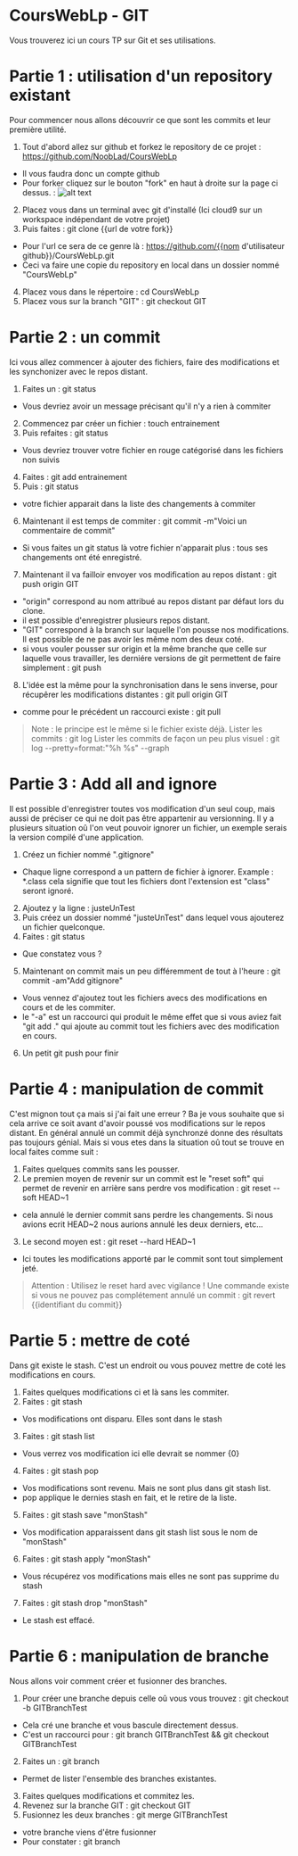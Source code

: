CoursWebLp - GIT
==========

Vous trouverez ici un cours TP sur Git et ses utilisations.

# Partie 1 : utilisation d'un repository existant

Pour commencer nous allons découvrir ce que sont les commits et leur première utilité.

1. Tout d'abord allez sur github et forkez le repository de ce projet : https://github.com/NoobLad/CoursWebLp
 - Il vous faudra donc un compte github
 - Pour forker cliquez sur le bouton "fork" en haut à droite sur la page ci dessus. : ![alt text](https://raw.github.com/NoobLad/CoursWebLp/IMAGES/GIT/fork_button.png "Fork")
2. Placez vous dans un terminal avec git d'installé (Ici cloud9 sur un workspace indépendant de votre projet)
3. Puis faites : git clone {{url de votre fork}}
 - Pour l'url ce sera de ce genre là : https://github.com/{{nom d'utilisateur github}}/CoursWebLp.git
 - Ceci va faire une copie du repository en local dans un dossier nommé "CoursWebLp"
4. Placez vous dans le répertoire : cd CoursWebLp
5. Placez vous sur la branch "GIT" : git checkout GIT

# Partie 2 : un commit

Ici vous allez commencer à ajouter des fichiers, faire des modifications et les synchonizer avec le repos distant.

1. Faites un : git status
 - Vous devriez avoir un message précisant qu'il n'y a rien à commiter
2. Commencez par créer un fichier : touch entrainement
3. Puis refaites : git status
 - Vous devriez trouver votre fichier en rouge catégorisé dans les fichiers non suivis
4. Faites : git add entrainement
5. Puis : git status
 - votre fichier apparait dans la liste des changements à commiter
6. Maintenant il est temps de commiter : git commit -m"Voici un commentaire de commit"
 - Si vous faites un git status là votre fichier n'apparait plus : tous ses changements ont été enregistré.
7. Maintenant il va failloir envoyer vos modification au repos distant : git push origin GIT
 - "origin" correspond au nom attribué au repos distant par défaut lors du clone.
 - il est possible d'enregistrer plusieurs repos distant.
 - "GIT" correspond à la branch sur laquelle l'on pousse nos modifications. Il est possible de ne pas avoir les même nom des deux coté.
 - si vous vouler pousser sur origin et la même branche que celle sur laquelle vous travailler, les derniére versions de git permettent de faire simplement : git push
8. L'idée est la même pour la synchronisation dans le sens inverse, pour récupêrer les modifications distantes : git pull origin GIT
 - comme pour le précédent un raccourci existe : git pull

> Note : le principe est le même si le fichier existe déjà.
> Lister les commits : git log
> Lister les commits de façon un peu plus visuel : git log --pretty=format:"%h %s" --graph

# Partie 3 : Add all and ignore

Il est possible d'enregistrer toutes vos modification d'un seul coup, mais aussi de préciser ce qui ne doit pas être appartenir au versionning.
Il y a plusieurs situation oû l'on veut pouvoir ignorer un fichier, un exemple serais la version compilé d'une application.

1. Créez un fichier nommé ".gitignore"
 - Chaque ligne correspond a un pattern de fichier à ignorer. Example : *.class cela signifie que tout les fichiers dont l'extension est "class" seront ignoré.
2. Ajoutez y la ligne : justeUnTest
3. Puis créez un dossier nommé "justeUnTest" dans lequel vous ajouterez un fichier quelconque.
4. Faites : git status
 - Que constatez vous ?
5. Maintenant on commit mais un peu différemment de tout à l'heure : git commit -am"Add gitignore"
 - Vous vennez d'ajoutez tout les fichiers avecs des modifications en cours et de les commiter.
 - le "-a" est un raccourci qui produit le même effet que si vous aviez fait "git add ." qui ajoute au commit tout les fichiers avec des modification en cours.
6. Un petit git push pour finir

# Partie 4 : manipulation de commit

C'est mignon tout ça mais si j'ai fait une erreur ? Ba je vous souhaite que si cela arrive ce soit avant d'avoir poussé vos modifications sur le repos distant.
En général annulé un commit déjà synchronzé donne des résultats pas toujours génial. Mais si vous etes dans la situation oû tout se trouve en local faites comme suit :

1. Faites quelques commits sans les pousser.
2. Le premien moyen de revenir sur un commit est le "reset soft" qui permet de revenir en arrière sans perdre vos modification : git reset --soft HEAD~1
 - cela annulé le dernier commit sans perdre les changements. Si nous avions ecrit HEAD~2 nous aurions annulé les deux derniers, etc...
3. Le second moyen est : git reset --hard HEAD~1
 - Ici toutes les modifications apporté par le commit sont tout simplement jeté.

> Attention : Utilisez le reset hard avec vigilance !
> Une commande existe si vous ne pouvez pas complétement annulé un commit : git revert {{identifiant du commit}}

# Partie 5 : mettre de coté

Dans git existe le stash. C'est un endroit ou vous pouvez mettre de coté les modifications en cours.

1. Faites quelques modifications ci et là sans les commiter.
2. Faites : git stash
 - Vos modifications ont disparu. Elles sont dans le stash
3. Faites : git stash list
 - Vous verrez vos modification ici elle devrait se nommer {0}
4. Faites : git stash pop
 - Vos modifications sont revenu. Mais ne sont plus dans git stash list.
 - pop applique le dernies stash en fait, et le retire de la liste.
5. Faites : git stash save "monStash"
 - Vos modification apparaissent dans git stash list sous le nom de "monStash"
6. Faites : git stash apply "monStash"
 - Vous récupérez vos modifications mais elles ne sont pas supprime du stash
7. Faites : git stash drop "monStash"
 - Le stash est effacé.

# Partie 6 : manipulation de branche

Nous allons voir comment créer et fusionner des branches.

1. Pour créer une branche depuis celle oû vous vous trouvez : git checkout -b GITBranchTest
 - Cela cré une branche et vous bascule directement dessus.
 - C'est un raccourci pour : git branch GITBranchTest && git checkout GITBranchTest
2. Faites un : git branch
 - Permet de lister l'ensemble des branches existantes.
3. Faites quelques modifications et commitez les.
4. Revenez sur la branche GIT : git checkout GIT
5. Fusionnez les deux branches : git merge GITBranchTest
 - votre branche viens d'être fusionner
 - Pour constater : git branch
